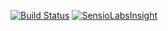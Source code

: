 [![Build Status](https://travis-ci.org/miguelsimoes/equalable.svg?branch=master)](https://travis-ci.org/miguelsimoes/equalable)
[![SensioLabsInsight](https://insight.sensiolabs.com/projects/788695d7-df0d-430b-adad-59cc0e9fc706/mini.png)](https://insight.sensiolabs.com/projects/788695d7-df0d-430b-adad-59cc0e9fc706)
